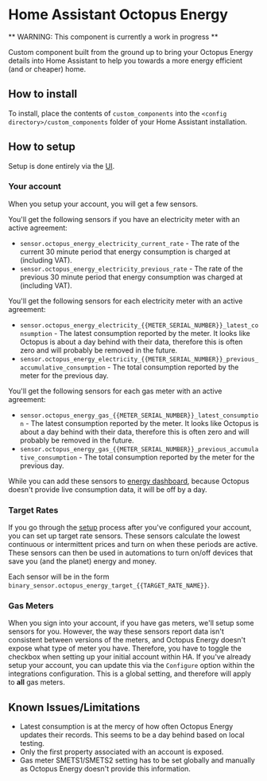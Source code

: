 # Home Assistant Octopus Energy

** WARNING: This component is currently a work in progress **

Custom component built from the ground up to bring your Octopus Energy details into Home Assistant to help you towards a more energy efficient (and or cheaper) home.

## How to install

To install, place the contents of `custom_components` into the `<config directory>/custom_components` folder of your Home Assistant installation.

## How to setup

Setup is done entirely via the [UI](https://my.home-assistant.io/redirect/config_flow_start/?domain=octopus_energy).

### Your account

When you setup your account, you will get a few sensors. 

You'll get the following sensors if you have an electricity meter with an active agreement:

* `sensor.octopus_energy_electricity_current_rate` - The rate of the current 30 minute period that energy consumption is charged at (including VAT).
* `sensor.octopus_energy_electricity_previous_rate` - The rate of the previous 30 minute period that energy consumption was charged at (including VAT).

You'll get the following sensors for each electricity meter with an active agreement:

* `sensor.octopus_energy_electricity_{{METER_SERIAL_NUMBER}}_latest_consumption` - The latest consumption reported by the meter. It looks like Octopus is about a day behind with their data, therefore this is often zero and will probably be removed in the future.
* `sensor.octopus_energy_electricity_{{METER_SERIAL_NUMBER}}_previous_accumulative_consumption` - The total consumption reported by the meter for the previous day.

You'll get the following sensors for each gas meter with an active agreement:

* `sensor.octopus_energy_gas_{{METER_SERIAL_NUMBER}}_latest_consumption` - The latest consumption reported by the meter. It looks like Octopus is about a day behind with their data, therefore this is often zero and will probably be removed in the future.
* `sensor.octopus_energy_gas_{{METER_SERIAL_NUMBER}}_previous_accumulative_consumption` - The total consumption reported by the meter for the previous day.

While you can add these sensors to [energy dashboard](https://www.home-assistant.io/blog/2021/08/04/home-energy-management/), because Octopus doesn't provide live consumption data, it will be off by a day.

### Target Rates

If you go through the [setup](https://my.home-assistant.io/redirect/config_flow_start/?domain=octopus_energy) process after you've configured your account, you can set up target rate sensors. These sensors calculate the lowest continuous or intermittent prices and turn on when these periods are active. These sensors can then be used in automations to turn on/off devices that save you (and the planet) energy and money.

Each sensor will be in the form `binary_sensor.octopus_energy_target_{{TARGET_RATE_NAME}}`.

### Gas Meters

When you sign into your account, if you have gas meters, we'll setup some sensors for you. However, the way these sensors report data isn't consistent between versions of the meters, and Octopus Energy doesn't expose what type of meter you have. Therefore, you have to toggle the checkbox when setting up your initial account within HA. If you've already setup your account, you can update this via the `Configure` option within the integrations configuration. This is a global setting, and therefore will apply to **all** gas meters.

## Known Issues/Limitations

- Latest consumption is at the mercy of how often Octopus Energy updates their records. This seems to be a day behind based on local testing.
- Only the first property associated with an account is exposed.
- Gas meter SMETS1/SMETS2 setting has to be set globally and manually as Octopus Energy doesn't provide this information.